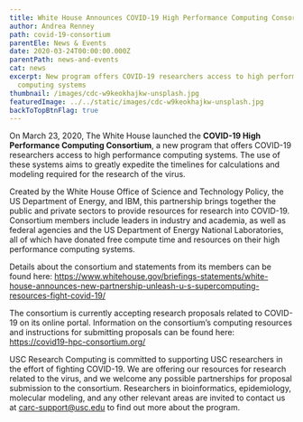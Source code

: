 ```yaml
---
title: White House Announces COVID-19 High Performance Computing Consortium
author: Andrea Renney
path: covid-19-consortium
parentEle: News & Events
date: 2020-03-24T00:00:00.000Z
parentPath: news-and-events
cat: news
excerpt: New program offers COVID-19 researchers access to high performance
  computing systems
thumbnail: /images/cdc-w9keokhajkw-unsplash.jpg
featuredImage: ../../static/images/cdc-w9keokhajkw-unsplash.jpg
backToTopBtnFlag: true
---
```

On March 23, 2020, The White House launched the **COVID-19 High Performance Computing Consortium**, a new program that offers COVID-19 researchers access to high performance computing systems. The use of these systems aims to greatly expedite the timelines for calculations and modeling required for the research of the virus.

Created by the White House Office of Science and Technology Policy, the US Department of Energy, and IBM, this partnership brings together the public and private sectors to provide resources for research into COVID-19. Consortium members include leaders in industry and academia, as well as federal agencies and the US Department of Energy National Laboratories, all of which have donated free compute time and resources on their high performance computing systems.

Details about the consortium and statements from its members can be found here: <https://www.whitehouse.gov/briefings-statements/white-house-announces-new-partnership-unleash-u-s-supercomputing-resources-fight-covid-19/>

The consortium is currently accepting research proposals related to COVID-19 on its online portal. Information on the consortium’s computing resources and instructions for submitting proposals can be found here: <https://covid19-hpc-consortium.org/>

USC Research Computing is committed to supporting USC researchers in the effort of fighting COVID-19. We are offering our resources for research related to the virus, and we welcome any possible partnerships for proposal submission to the consortium. Researchers in bioinformatics, epidemiology, molecular modeling, and any other relevant areas are invited to contact us at carc-support@usc.edu to find out more about the program.
